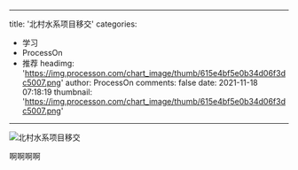 
---
title: '北村水系项目移交'
categories: 
 - 学习
 - ProcessOn
 - 推荐
headimg: 'https://img.processon.com/chart_image/thumb/615e4bf5e0b34d06f3dc5007.png'
author: ProcessOn
comments: false
date: 2021-11-18 07:18:19
thumbnail: 'https://img.processon.com/chart_image/thumb/615e4bf5e0b34d06f3dc5007.png'
---

<div>   
<img class="thumb" alt="北村水系项目移交" src="https://img.processon.com/chart_image/thumb/615e4bf5e0b34d06f3dc5007.png" referrerpolicy="no-referrer">
<p>啊啊啊啊</p>  
</div>
            
